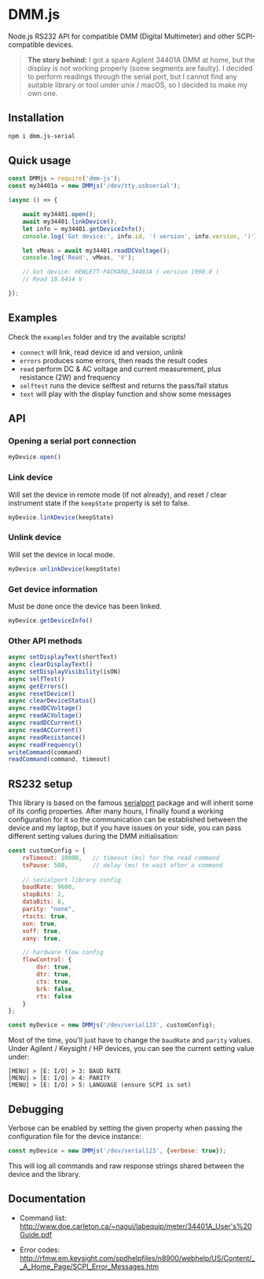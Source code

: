# DMM.js

Node.js RS232 API for compatible DMM (Digital Multimeter) and other SCPI-compatible devices.

> **The story behind:** I got a spare Agilent 34401A DMM at home, but the display is not working properly (some segments are faulty). I decided to perform readings through the serial port, but I cannot find any suitable library or tool under unix / macOS, so I decided to make my own one.

## Installation

```bash
npm i dmm.js-serial
```

## Quick usage

```js
const DMMjs = require('dmm-js');
const my34401a = new DMMjs('/dev/tty.usbserial');

(async () => {

    await my34401.open();
    await my34401.linkDevice();
    let info = my34401.getDeviceInfo();
    console.log('Got device:', info.id, '( version', info.version, ')');

    let vMeas = await my34401.readDCVoltage();
    console.log('Read', vMeas, 'V');

    // Got device: HEWLETT-PACKARD,34401A ( version 1998.0 )
    // Read 10.6414 V

});
```

## Examples

Check the `examples` folder and try the available scripts!

- `connect` will link, read device id and version, unlink
- `errors` produces some errors, then reads the result codes
- `read` perform DC & AC voltage and current measurement, plus resistance (2W) and frequency
- `selftest` runs the device selftest and returns the pass/fail status
- `text` will play with the display function and show some messages

## API

### Opening a serial port connection

```js
myDevice.open()
```

### Link device

Will set the device in remote mode (if not already), and reset / clear instrument state if the `keepState` property is set to false.

```js
myDevice.linkDevice(keepState)
```

### Unlink device

Will set the device in local mode.

```js
myDevice.unlinkDevice(keepState)
```

### Get device information

Must be done once the device has been linked.

```js
myDevice.getDeviceInfo()
```

### Other API methods

```js
async setDisplayText(shortText)
async clearDisplayText()
async setDisplayVisibility(isON)
async selfTest()
async getErrors()
async resetDevice()
async clearDeviceStatus()
async readDCVoltage()
async readACVoltage()
async readDCCurrent()
async readACCurrent()
async readResistance()
async readFrequency()
writeCommand(command)
readCommand(command, timeout)
```

## RS232 setup

This library is based on the famous [serialport](https://www.npmjs.com/package/serialport) package and will inherit some of its config properties. After many hours, I finally found a working configuration for it so the communication can be established between the device and my laptop, but if you have issues on your side, you can pass different setting values during the DMM initialisation:

```js
const customConfig = {
    rxTimeout: 10000,   // timeout (ms) for the read command
    txPause: 500,       // delay (ms) to wait after a command
    
    // serialport library config
    baudRate: 9600,
    stopBits: 2,
    dataBits: 8,
    parity: "none",
    rtscts: true,
    xon: true,
    xoff: true,
    xany: true,

    // hardware flow config
    flowControl: {
        dsr: true,
        dtr: true,
        cts: true,
        brk: false,
        rts: false
    }
};

const myDevice = new DMMjs('/dev/serial123', customConfig);
```

Most of the time, you'll just have to change the `baudRate` and `parity` values. Under Agilent / Keysight / HP devices, you can see the current setting value under:

```
[MENU] > [E: I/O] > 3: BAUD RATE
[MENU] > [E: I/O] > 4: PARITY
[MENU] > [E: I/O] > 5: LANGUAGE (ensure SCPI is set)
```

## Debugging

Verbose can be enabled by setting the given property when passing the configuration file for the device instance:

```js
const myDevice = new DMMjs('/dev/serial123', {verbose: true});
```

This will log all commands and raw response strings shared between the device and the library.

## Documentation

- Command list: http://www.doe.carleton.ca/~nagui/labequip/meter/34401A_User's%20Guide.pdf

- Error codes: http://rfmw.em.keysight.com/spdhelpfiles/n8900/webhelp/US/Content/__A_Home_Page/SCPI_Error_Messages.htm